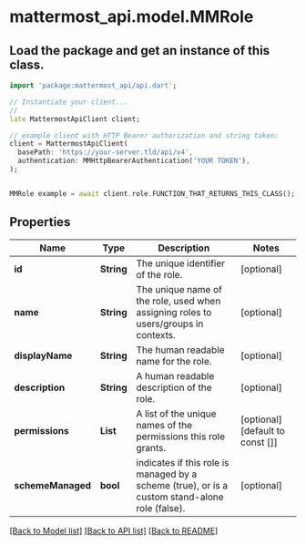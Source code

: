 # mattermost_api.model.MMRole

## Load the package and get an instance of this class.
```dart
import 'package:mattermost_api/api.dart';

// Instantiate your client...
//
late MattermostApiClient client;

// example client with HTTP Bearer authorization and string token:
client = MattermostApiClient(
  basePath: 'https://your-server.tld/api/v4',
  authentication: MMHttpBearerAuthentication('YOUR TOKEN'),
);


MMRole example = await client.role.FUNCTION_THAT_RETURNS_THIS_CLASS();

```

## Properties
Name | Type | Description | Notes
------------ | ------------- | ------------- | -------------
**id** | **String** | The unique identifier of the role. | [optional] 
**name** | **String** | The unique name of the role, used when assigning roles to users/groups in contexts. | [optional] 
**displayName** | **String** | The human readable name for the role. | [optional] 
**description** | **String** | A human readable description of the role. | [optional] 
**permissions** | **List<String>** | A list of the unique names of the permissions this role grants. | [optional] [default to const []]
**schemeManaged** | **bool** | indicates if this role is managed by a scheme (true), or is a custom stand-alone role (false). | [optional] 

[[Back to Model list]](../GENERATED_README.md#documentation-for-models) [[Back to API list]](../GENERATED_README.md#documentation-for-api-endpoints) [[Back to README]](../GENERATED_README.md)


